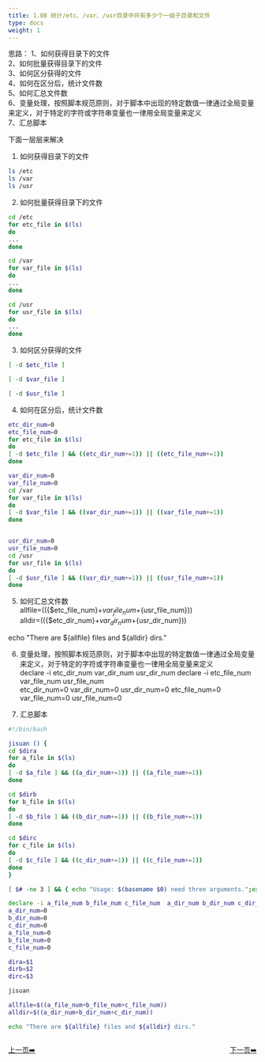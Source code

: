 ```yaml
---
title: 1.08 统计/etc、/var、/usr目录中共有多少个一级子目录和文件      
type: docs
weight: 1
---
```


思路： 
1、如何获得目录下的文件    
2、如何批量获得目录下的文件   
3、如何区分获得的文件   
4、如何在区分后，统计文件数   
5、如何汇总文件数   
6、变量处理，按照脚本规范原则，对于脚本中出现的特定数值一律通过全局变量来定义，对于特定的字符或字符串变量也一律用全局变量来定义   
7、汇总脚本   

下面一层层来解决   
1) 如何获得目录下的文件   
```bash
ls /etc
ls /var
ls /usr
```  

2) 如何批量获得目录下的文件   
```bash
cd /etc
for etc_file in $(ls)
do
...
done   

cd /var
for var_file in $(ls)
do
...
done   

cd /usr
for usr_file in $(ls)
do
...
done   

```    

3) 如何区分获得的文件   
```bash
[ -d $etc_file ]

[ -d $var_file ]

[ -d $usr_file ]
```   

4) 如何在区分后，统计文件数    
```bash
etc_dir_num=0
etc_file_num=0
for etc_file in $(ls)
do
[ -d $etc_file ] && ((etc_dir_num+=1)) || ((etc_file_num+=1))
done

var_dir_num=0
var_file_num=0
cd /var
for var_file in $(ls)
do
[ -d $var_file ] && ((var_dir_num+=1)) || ((var_file_num+=1))   
done


usr_dir_num=0
usr_file_num=0
cd /usr
for usr_file in $(ls)
do
[ -d $usr_file ] && ((usr_dir_num+=1)) || ((usr_file_num+=1))
done
```   

5) 如何汇总文件数   
allfile=$((${$etc_file_num}+${var_file_num}+${usr_file_num}))   
alldir=$((${$etc_dir_num}+${var_dir_num}+${usr_dir_num}))

echo "There are ${allfile} files and ${alldir} dirs."   

6) 变量处理，按照脚本规范原则，对于脚本中出现的特定数值一律通过全局变量来定义，对于特定的字符或字符串变量也一律用全局变量来定义     
declare -i etc_dir_num var_dir_num usr_dir_num 
declare -i etc_file_num var_file_num usr_file_num   
etc_dir_num=0 
var_dir_num=0 
usr_dir_num=0
etc_file_num=0
var_file_num=0 
usr_file_num=0

7) 汇总脚本   
```bash
#!/bin/bash

jisuan () {
cd $dira
for a_file in $(ls)
do
[ -d $a_file ] && ((a_dir_num+=1)) || ((a_file_num+=1))
done

cd $dirb
for b_file in $(ls)
do
[ -d $b_file ] && ((b_dir_num+=1)) || ((b_file_num+=1))
done

cd $dirc
for c_file in $(ls)
do
[ -d $c_file ] && ((c_dir_num+=1)) || ((c_file_num+=1))
done
}

[ $# -ne 3 ] && { echo "Usage: $(basename $0) need three arguments.";exit -1; }

declare -i a_file_num b_file_num c_file_num  a_dir_num b_dir_num c_dir_num
a_dir_num=0 
b_dir_num=0 
c_dir_num=0
a_file_num=0
b_file_num=0 
c_file_num=0

dira=$1
dirb=$2
dirc=$3

jisuan

allfile=$((a_file_num+b_file_num+c_file_num))
alldir=$((a_dir_num+b_dir_num+c_dir_num))

echo "There are ${allfile} files and ${alldir} dirs."
```   


<div style="display: flex;justify-content: space-between;align-items: center;">
<p><a href="https://books.linuxwt.com/linuxwtsbc/ChapterOne/shell7">上一页➡️</a></p>
<p><a href="https://books.linuxwt.com/linuxwtsbc/ChapterOne/shell9">下一页➡️</a></p>
</div>